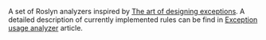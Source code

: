 A set of Roslyn analyzers inspired by [The art of designing exceptions](https://cezarypiatek.github.io/post/the-art-of-designing-exceptions/). A detailed description of currently implemented rules can be find in [Exception usage analyzer](https://cezarypiatek.github.io/post/exceptions-usages-analyzer/) article.

